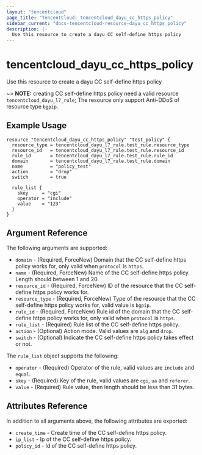 ```yaml
---
layout: "tencentcloud"
page_title: "TencentCloud: tencentcloud_dayu_cc_https_policy"
sidebar_current: "docs-tencentcloud-resource-dayu_cc_https_policy"
description: |-
  Use this resource to create a dayu CC self-define https policy
---
```


# tencentcloud_dayu_cc_https_policy

Use this resource to create a dayu CC self-define https policy

~> **NOTE:** creating CC self-define https policy need a valid resource `tencentcloud_dayu_l7_rule`; The resource only support Anti-DDoS of resource type `bgpip`.

## Example Usage

```hcl
resource "tencentcloud_dayu_cc_https_policy" "test_policy" {
  resource_type = tencentcloud_dayu_l7_rule.test_rule.resource_type
  resource_id   = tencentcloud_dayu_l7_rule.test_rule.resource_id
  rule_id       = tencentcloud_dayu_l7_rule.test_rule.rule_id
  domain        = tencentcloud_dayu_l7_rule.test_rule.domain
  name          = "policy_test"
  action        = "drop"
  switch        = true

  rule_list {
    skey     = "cgi"
    operator = "include"
    value    = "123"
  }
}
```

## Argument Reference

The following arguments are supported:

* `domain` - (Required, ForceNew) Domain that the CC self-define https policy works for, only valid when `protocol` is `https`.
* `name` - (Required, ForceNew) Name of the CC self-define https policy. Length should between 1 and 20.
* `resource_id` - (Required, ForceNew) ID of the resource that the CC self-define https policy works for.
* `resource_type` - (Required, ForceNew) Type of the resource that the CC self-define https policy works for, valid value is `bgpip`.
* `rule_id` - (Required, ForceNew) Rule id of the domain that the CC self-define https policy works for, only valid when `protocol` is `https`.
* `rule_list` - (Required) Rule list of the CC self-define https policy.
* `action` - (Optional) Action mode. Valid values are `alg` and `drop`.
* `switch` - (Optional) Indicate the CC self-define https policy takes effect or not.

The `rule_list` object supports the following:

* `operator` - (Required) Operator of the rule, valid values are `include` and `equal`.
* `skey` - (Required) Key of the rule, valid values are `cgi`, `ua` and `referer`.
* `value` - (Required) Rule value, then length should be less than 31 bytes.

## Attributes Reference

In addition to all arguments above, the following attributes are exported:

* `create_time` - Create time of the CC self-define https policy.
* `ip_list` - Ip of the CC self-define https policy.
* `policy_id` - Id of the CC self-define https policy.



